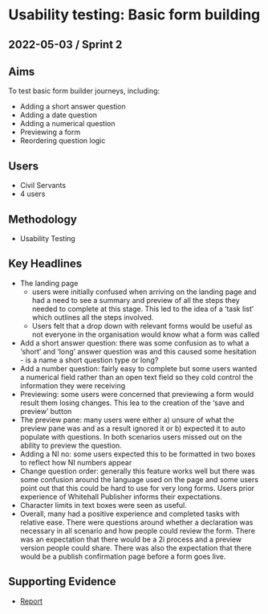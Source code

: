 # Usability testing: Basic form building

## 2022-05-03 / Sprint 2

## Aims
To test basic form builder journeys, including:
- Adding a short answer question 
- Adding a date question 
- Adding a numerical question 
- Previewing a form
- Reordering question logic

## Users
- Civil Servants
- 4 users

## Methodology
- Usability Testing

## Key Headlines

- The landing page  
  - users were initially confused when arriving on the landing page and had a need to see a summary and preview of all the steps they needed to complete at this stage. This led to the idea of a ‘task list’ which outlines all the steps involved.  
  - Users felt that a drop down with relevant forms would be useful as not everyone in the organisation would know what a form was called   
- Add a short answer question: there was some confusion as to what a ‘short’ and ‘long’ answer question was and this caused some hesitation - is a name a short question type or long?
- Add a number question: fairly easy to complete but some users wanted a numerical field rather than an open text field so they cold control the information they were receiving
- Previewing: some users were concerned that previewing a form would result them losing changes. This lea to the creation of the ‘save and preview’ button
- The preview pane: many users were either a) unsure of what the preview pane was and as a result ignored it or b) expected it to auto populate with questions. In both scenarios users missed out on the ability to preview the question.
- Adding a NI no: some users expected this to be formatted in two boxes to reflect how NI numbers appear
- Change question order: generally this feature works well but there was some confusion around the language used on the page and some users point out that this could be hard to use for very long forms. Users prior experience of Whitehall Publisher informs their expectations.
- Character limits in text boxes were seen as useful.
- Overall, many had a positive experience and completed tasks with relative ease. There were questions around whether a declaration was necessary in all scenario and how people could review the form. There was an expectation that there would be a 2i process and a preview version people could share. There was also the expectation that there would be a publish confirmation page before a form goes live.

## Supporting Evidence
- [Report](https://app.mural.co/t/gaap0347/m/gaap0347/1651569498203/782ddd2576b3b1812f6cb7f851a9d3143c301efb?sender=uac1457e37aa6525eed627424)
